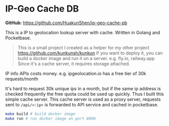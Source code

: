 # IP-Geo Cache DB

**GitHub:** https://github.com/HuakunShen/ip-geo-cache-pb

This is a IP to geolocation lookup server with cache. Written in Golang and Pocketbase.

> This is a small project I created as a helper for my other project https://github.com/kunkunsh/kunkun
> If you want to deploy it, you can build a docker image and run it on a server. e.g. fly.io, railway.app
> Since it's a cache server, it requires storage attached. 

IP info APIs costs money. e.g. ipgeolocation.io has a free tier of 30k requests/month

It's hard to request 30k unique ips in a month, but if the same ip address is checked frequently the free quota could be used up quickly. Thus I built this simple cache server. This cache server is used as a proxy server, requests sent to `/api/<:ip>` is forwarded to API service and cached in pocketbase.

```bash
make build # build docker image
make run # run docker image on port 8090
```
